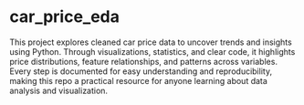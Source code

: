 # car_price_eda
This project explores cleaned car price data to uncover trends and insights using Python. Through visualizations, statistics, and clear code, it highlights price distributions, feature relationships, and patterns across variables. Every step is documented for easy understanding and reproducibility, making this repo a practical resource for anyone learning about data analysis and visualization.

